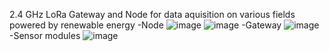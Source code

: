 
2.4 GHz LoRa Gateway and Node for data aquisition on various fields powered by renewable energy
-Node
![image](https://github.com/Cristian-O/H2/assets/108984738/e0fd1cbc-52b6-4dc8-bb2e-c4dd355645d6)
![image](https://github.com/Cristian-O/H2/assets/108984738/c4808246-79e5-47cd-86b2-83ed32088b02)
-Gateway
![image](https://github.com/Cristian-O/H2/assets/108984738/b4c0e034-b8df-4c74-8d92-f3b35e627b19)
-Sensor modules
![image](https://github.com/Cristian-O/H2/assets/108984738/2eb3a564-5ed8-4094-b686-50628a51e2ea)
